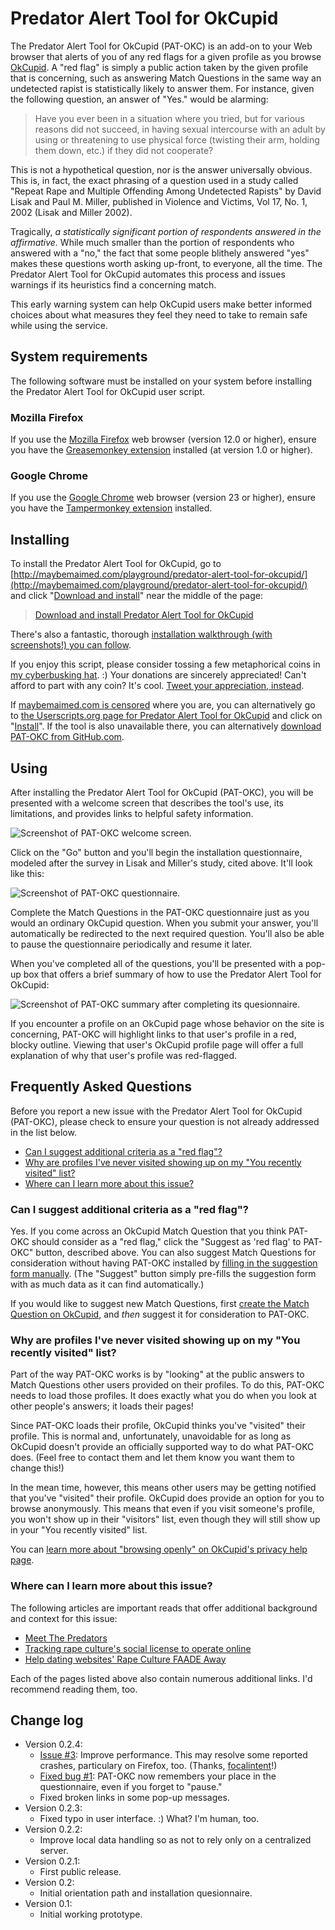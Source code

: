 # Predator Alert Tool for OkCupid

The Predator Alert Tool for OkCupid (PAT-OKC) is an add-on to your Web browser that alerts of you of any red flags for a given profile as you browse [OkCupid](https://en.wikipedia.org/wiki/OkCupid). A "red flag" is simply a public action taken by the given profile that is concerning, such as answering Match Questions in the same way an undetected rapist is statistically likely to answer them. For instance, given the following question, an answer of "Yes." would be alarming:

> Have you ever been in a situation where you tried, but for various reasons did not succeed, in having sexual intercourse with an adult by using or threatening to use physical force (twisting their arm, holding them down, etc.) if they did not cooperate?

This is not a hypothetical question, nor is the answer universally obvious. This is, in fact, the exact phrasing of a question used in a study called "Repeat Rape and Multiple Offending Among Undetected Rapists" by David Lisak and Paul M. Miller, published in Violence and Victims, Vol 17, No. 1, 2002 (Lisak and Miller 2002).

Tragically, *a statistically significant portion of respondents answered in the affirmative.* While much smaller than the portion of respondents who answered with a "no," the fact that some people blithely answered "yes" makes these questions worth asking up-front, to everyone, all the time. The Predator Alert Tool for OkCupid automates this process and issues warnings if its heuristics find a concerning match.

This early warning system can help OkCupid users make better informed choices about what measures they feel they need to take to remain safe while using the service.

## System requirements

The following software must be installed on your system before installing the Predator Alert Tool for OkCupid user script.

### Mozilla Firefox

If you use the [Mozilla Firefox](http://getfirefox.com/) web browser (version 12.0 or higher), ensure you have the [Greasemonkey extension](https://addons.mozilla.org/en-US/firefox/addon/greasemonkey/) installed (at version 1.0 or higher).

### Google Chrome

If you use the [Google Chrome](https://chrome.google.com/) web browser (version 23 or higher), ensure you have the [Tampermonkey extension](https://chrome.google.com/webstore/detail/tampermonkey/dhdgffkkebhmkfjojejmpbldmpobfkfo) installed.

## Installing

To install the Predator Alert Tool for OkCupid, go to [http://maybemaimed.com/playground/predator-alert-tool-for-okcupid/](http://maybemaimed.com/playground/predator-alert-tool-for-okcupid/) and click "[Download and install](https://userscripts.org/scripts/source/163064.user.js)" near the middle of the page:

> [Download and install Predator Alert Tool for OkCupid](https://userscripts.org/scripts/source/163064.user.js)

There's also a fantastic, thorough [installation walkthrough (with screenshots!) you can follow](https://unquietpirate.wordpress.com/2013/04/04/how-to-install-the-predator-alert-tool-for-okcupid/).

If you enjoy this script, please consider tossing a few metaphorical coins in [my cyberbusking hat](http://maybemaimed.com/cyberbusking/). :) Your donations are sincerely appreciated! Can't afford to part with any coin? It's cool. [Tweet your appreciation, instead](https://twitter.com/intent/tweet?text=Early+warning+of+tornados%3F+Check.+Want+an+early+warning+system+for+%23rape+%23culture%3F+http%3A%2F%2Fmaybemaimed.com%2Fplayground%2Fpredator-alert-tool-for-okcupid%2F+Predator+Alert+%23Tool+for+%40OkCupid.).

If [maybemaimed.com is censored](http://maybemaimed.com/where-im-censored/) where you are, you can alternatively go to [the Userscripts.org page for Predator Alert Tool for OkCupid](https://userscripts.org/scripts/show/163064) and click on "[Install](http://userscripts.org/scripts/source/163064.user.js)". If the tool is also unavailable there, you can alternatively [download PAT-OKC from GitHub.com](https://github.com/meitar/pat-okcupid/raw/master/okcupid-predator-alert-tool.user.js).

## Using

After installing the Predator Alert Tool for OkCupid (PAT-OKC), you will be presented with a welcome screen that describes the tool's use, its limitations, and provides links to helpful safety information.

![Screenshot of PAT-OKC welcome screen.](http://i.imgur.com/VlgRNj3.png)

Click on the "Go" button and you'll begin the installation questionnaire, modeled after the survey in Lisak and Miller's study, cited above. It'll look like this:

![Screenshot of PAT-OKC questionnaire.](http://i.imgur.com/rzuz7kj.png)

Complete the Match Questions in the PAT-OKC questionnaire just as you would an ordinary OkCupid question. When you submit your answer, you'll automatically be redirected to the next required question. You'll also be able to pause the questionnaire periodically and resume it later.

When you've completed all of the questions, you'll be presented with a pop-up box that offers a brief summary of how to use the Predator Alert Tool for OkCupid:

![Screenshot of PAT-OKC summary after completing its quesionnaire.](http://i.imgur.com/cbfoMvY.png)

If you encounter a profile on an OkCupid page whose behavior on the site is concerning, PAT-OKC will highlight links to that user's profile in a red, blocky outline. Viewing that user's OkCupid profile page will offer a full explanation of why that user's profile was red-flagged.

## Frequently Asked Questions

Before you report a new issue with the Predator Alert Tool for OkCupid (PAT-OKC), please check to ensure your question is not already addressed in the list below.

* [Can I suggest additional criteria as a "red flag"?](#can-i-suggest-additional-criteria-as-a-red-flag)
* [Why are profiles I've never visited showing up on my "You recently visited" list?](#why-are-profiles-ive-never-visited-showing-up-on-my-you-recently-visited-list)
* [Where can I learn more about this issue?](#where-can-i-learn-more-about-this-issue)

### Can I suggest additional criteria as a "red flag"?

Yes. If you come across an OkCupid Match Question that you think PAT-OKC should consider as a "red flag," click the "Suggest as 'red flag' to PAT-OKC" button, described above. You can also suggest Match Questions for consideration without having PAT-OKC installed by [filling in the suggestion form manually](https://docs.google.com/forms/d/15zyiFLP71Qtl6eVtACjg2SIaV9ZKAv3DpcK0d_9_Qnc/viewform). (The "Suggest" button simply pre-fills the suggestion form with as much data as it can find automatically.)

If you would like to suggest new Match Questions, first [create the Match Question on OkCupid](http://www.okcupid.com/questions/create), and *then* suggest it for consideration to PAT-OKC.

### Why are profiles I've never visited showing up on my "You recently visited" list?

Part of the way PAT-OKC works is by "looking" at the public answers to Match Questions other users provided on their profiles. To do this, PAT-OKC needs to load those profiles. It does exactly what you do when you look at other people's answers; it loads their pages!

Since PAT-OKC loads their profile, OkCupid thinks you've "visited" their profile. This is normal and, unfortunately, unavoidable for as long as OkCupid doesn't provide an officially supported way to do what PAT-OKC does. (Feel free to contact them and let them know you want them to change this!)

In the mean time, however, this means other users may be getting notified that you've "visited" their profile. OkCupid does provide an option for you to browse anonymously. This means that even if you visit someone's profile, you won't show up in their "visitors" list, even though they will still show up in your "You recently visited" list.

You can [learn more about "browsing openly" on OkCupid's privacy help page](https://www.okcupid.com/help/privacy#browsing_openly).

### Where can I learn more about this issue?

The following articles are important reads that offer additional background and context for this issue:

* [Meet The Predators](https://yesmeansyesblog.wordpress.com/2009/11/12/meet-the-predators/)
* [Tracking rape culture's social license to operate online](http://maybemaimed.com/2012/12/21/tracking-rape-cultures-social-license-to-operate-online/)
* [Help dating websites' Rape Culture FAADE Away](http://days.maybemaimed.com/post/39785638940/last-october-i-introduced-the-fetlife-alleged)

Each of the pages listed above also contain numerous additional links. I'd recommend reading them, too.

## Change log

* Version 0.2.4:
    * [Issue #3](https://github.com/meitar/pat-okcupid/issues/3#issuecomment-17585020): Improve performance. This may resolve some reported crashes, particulary on Firefox, too. (Thanks, [focalintent](https://twitter.com/focalintent)!)
    * [Fixed bug #1](https://github.com/meitar/pat-okcupid/issues/1): PAT-OKC now remembers your place in the questionnaire, even if you forget to "pause."
    * Fixed broken links in some pop-up messages.
* Version 0.2.3:
    * Fixed typo in user interface. :) What? I'm human, too.
* Version 0.2.2:
    * Improve local data handling so as not to rely only on a centralized server.
* Version 0.2.1:
    * First public release.
* Version 0.2:
    * Initial orientation path and installation quesionnaire.
* Version 0.1:
    * Initial working prototype.
